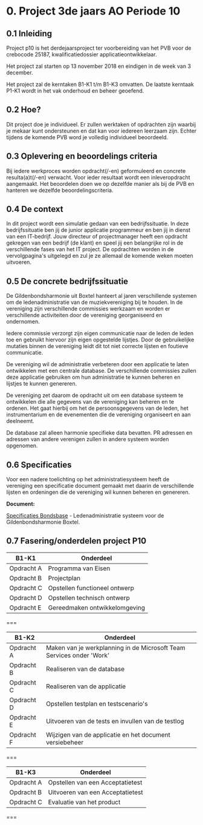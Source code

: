 # 0. Project 3de jaars AO Periode 10

## 0.1 Inleiding

Project p10 is het derdejaarsproject ter voorbereiding van het PVB voor de crebocode 25187, kwalificatiedossier applicatieontwikkelaar.

Het project zal starten op 13 november 2018 en eindigen in de week van 3 december. 

Het project zal de kerntaken B1-K1 t/m B1-K3 omvatten. De laatste kerntaak P1-K1 wordt in het vak onderhoud en beheer geoefend.

## 0.2 Hoe?

Dit project doe je individueel. Er zullen werktaken of opdrachten zijn waarbij je mekaar kunt ondersteunen en dat kan voor iedereen leerzaam zijn. Echter tijdens de komende PVB word je volledig individueel beoordeeld.

## 0.3 Oplevering en beoordelings criteria

Bij iedere werkproces worden opdracht(/-en) geformuleerd en concrete resulta(a)t(/-en) verwacht. Voor ieder resultaat wordt een inleveropdracht aangemaakt. Het beoordelen doen we op dezelfde manier als bij de PVB en hanteren we dezelfde beoordelingscriteria.

## 0.4 De context 

In dit project wordt een simulatie gedaan van een bedrijfssituatie. In deze bedrijfssituatie ben jij de junior applicatie programmeur en ben jij in dienst van een IT-bedrijf.
Jouw directeur of projectmanager heeft een opdracht gekregen van een bedrijf (de klant) en speel jij een belangrijke rol in de verschillende fases van het IT project.
De opdrachten worden in de vervolgpagina's uitgelegd en zul je ze allemaal de komende weken moeten uitvoeren.

## 0.5 De concrete bedrijfssituatie

De Gildenbondsharmonie uit Boxtel hanteert al jaren verschillende systemen om de ledenadministratie van de muziekvereniging bij te houden. In de vereniging zijn verschillende commissies werkzaam en worden er verschillende activiteiten door de vereniging georganiseerd en ondernomen.

Iedere commissie verzorgt zijn eigen communicatie naar de leden de leden toe en gebruikt hiervoor zijn eigen opgestelde lijstjes. Door de gebruikelijke mutaties binnen de vereniging leidt dit tot niet correcte lijsten en foutieve communicatie. 

De vereniging wil de administratie verbeteren door een applicatie te laten ontwikkelen met een centrale database. De verschillende commissies zullen deze applicatie gebruiken om hun administratie te kunnen beheren en lijstjes te kunnen genereren.

De vereniging zet daarom de opdracht uit om een database systeem te ontwikkelen die alle gegevens van de vereniging kan beheren en te ordenen. Het gaat hierbij om het de persoonsgegevens van de leden, het instrumentarium en de evenementen die de vereniging organiseert en aan deelneemt.

De database zal alleen harmonie specifieke data bevatten. PR adressen en adressen van andere verenigen zullen in andere systeem worden opgenomen. 


## 0.6 Specificaties
Voor een nadere toelichting op het administratiesysteem heeft de vereniging een specificatie document gemaakt met daarin de verschillende lijsten en ordeningen die de vereniging wil kunnen beheren en genereren.

**Document:**

[Specificaties Bondsbase](https://elo.kw1c.nl/CMS/Studie/811%20ICT-Academie/811%20VakkenInhoud/%5BB.17%20MUL%5D%20Multidisciplinair%20project/25187%20%C2%A0%20Applicatie-%20en%20mediaontwikkelaar/Periode%2010/Productie/01.%20Reader/ProjectP10.Specificaties.pdf) - Ledenadministratie systeem voor de Gildenbondsharmonie Boxtel.


## 0.7 Fasering/onderdelen project P10


| B1-K1 | Onderdeel|
|----------------|-----------|
| Opdracht A | Programma van Eisen |
| Opdracht B| Projectplan |
| Opdracht C | Opstellen functioneel ontwerp	|
| Opdracht D | Opstellen technisch ontwerp |
| Opdracht E | Gereedmaken ontwikkelomgeving |

===

| B1-K2 | Onderdeel|
|-------|----------|
|Opdracht A | Maken van je werkplanning in de Microsoft Team Services onder 'Work' |
| Opdracht B | Realiseren van de database |
| Opdracht C | Realiseren van de applicatie |
| Opdracht D | Opstellen testplan en testscenario's |
| Opdracht E | Uitvoeren van de tests en invullen van de testlog |
| Opdracht F | Wijzigen van de applicatie en het document versiebeheer |

=== 

| B1-K3 | Onderdeel|
|---|----------|
| Opdracht A | Opstellen van een Acceptatietest |
| Opdracht B | Uitvoeren van een Acceptatietest |
| Opdracht C | Evaluatie van het product |

===